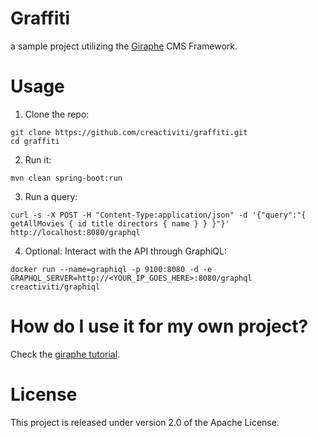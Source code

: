 # Graffiti

a sample project utilizing the [Giraphe](https://github.com/creactiviti/giraphe) CMS Framework.

# Usage 

1. Clone the repo:

```
git clone https://github.com/creactiviti/graffiti.git
cd graffiti
```

2. Run it:

```
mvn clean spring-boot:run
```

3. Run a query:

```
curl -s -X POST -H "Content-Type:application/json" -d '{"query":"{ getAllMovies { id title directors { name } } }"}' http://localhost:8080/graphql
```

4. Optional: Interact with the API through GraphiQL:

```
docker run --name=graphiql -p 9100:8080 -d -e GRAPHQL_SERVER=http://<YOUR_IP_GOES_HERE>:8080/graphql creactiviti/graphiql
```

# How do I use it for my own project?

Check the [giraphe tutorial](https://github.com/creactiviti/giraphe#getting-started). 

# License

This project is released under version 2.0 of the Apache License.

